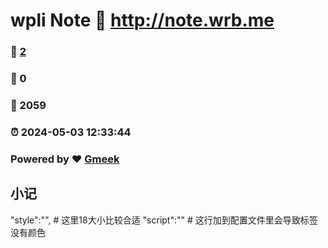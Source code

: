 # wpli Note :link: http://note.wrb.me 
### :page_facing_up: [2](http://note.wrb.me/tag.html) 
### :speech_balloon: 0 
### :hibiscus: 2059 
### :alarm_clock: 2024-05-03 12:33:44 
### Powered by :heart: [Gmeek](https://github.com/Meekdai/Gmeek)

## 小记
"style":"<style>#postBody{font-size:20px}</style>",  # 这里18大小比较合适
"script":"<script async src='//busuanzi.ibruce.info/busuanzi/2.3/busuanzi.pure.mini.js'></script>"  # 这行加到配置文件里会导致标签没有颜色
